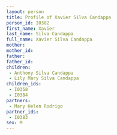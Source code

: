 ```yaml
---
layout: person
title: Profile of Xavier Silva Candappa
person_id: I0382
first_name: Xavier
last_name: Silva Candappa
full_name: Xavier Silva Candappa
mother: 
mother_id: 
father: 
father_id: 
children:
 - Anthony Silva Candappa
 - Lily Mary Silva Candappa
children_ids:
 - I0358
 - I0384
partners:
 - Mary Helen Rodrigo
partner_ids:
 - I0383
sex: M
---
```


